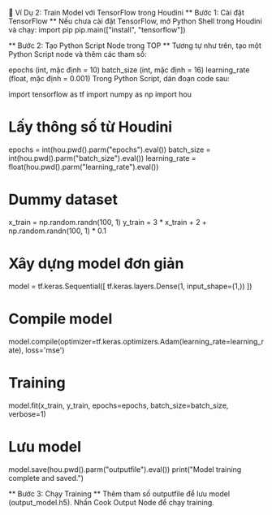 🔷 Ví Dụ 2: Train Model với TensorFlow trong Houdini
** Bước 1: Cài đặt TensorFlow **
Nếu chưa cài đặt TensorFlow, mở Python Shell trong Houdini và chạy:
import pip
pip.main(["install", "tensorflow"])

** Bước 2: Tạo Python Script Node trong TOP **
Tương tự như trên, tạo một Python Script node và thêm các tham số:

epochs (int, mặc định = 10)
batch_size (int, mặc định = 16)
learning_rate (float, mặc định = 0.001)
Trong Python Script, dán đoạn code sau:

import tensorflow as tf
import numpy as np
import hou

# Lấy thông số từ Houdini
epochs = int(hou.pwd().parm("epochs").eval())
batch_size = int(hou.pwd().parm("batch_size").eval())
learning_rate = float(hou.pwd().parm("learning_rate").eval())

# Dummy dataset
x_train = np.random.randn(100, 1)
y_train = 3 * x_train + 2 + np.random.randn(100, 1) * 0.1

# Xây dựng model đơn giản
model = tf.keras.Sequential([
    tf.keras.layers.Dense(1, input_shape=(1,))
])

# Compile model
model.compile(optimizer=tf.keras.optimizers.Adam(learning_rate=learning_rate),
              loss='mse')

# Training
model.fit(x_train, y_train, epochs=epochs, batch_size=batch_size, verbose=1)

# Lưu model
model.save(hou.pwd().parm("outputfile").eval())
print("Model training complete and saved.")

** Bước 3: Chạy Training **
Thêm tham số outputfile để lưu model (output_model.h5).
Nhấn Cook Output Node để chạy training.
